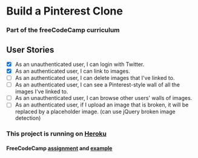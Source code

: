 # Build a Pinterest Clone
### Part of the freeCodeCamp curriculum

## User Stories
- [X] As an unauthenticated user, I can login with Twitter.
- [X] As an authenticated user, I can link to images.
- [ ] As an authenticated user, I can delete images that I've linked to.
- [ ] As an authenticated user, I can see a Pinterest-style wall of all the images I've linked to.
- [ ] As an unauthenticated user, I can browse other users' walls of images.
- [ ] As an authenticated user, if I upload an image that is broken, it will be replaced by a placeholder image. (can use jQuery broken image detection)

### This project is running on [Heroku](https://andydlindsay-pinterest-clone.herokuapp.com)

#### FreeCodeCamp [assignment](https://www.freecodecamp.com/challenges/build-a-pinterest-clone) and [example](https://midnight-dust.glitch.me)